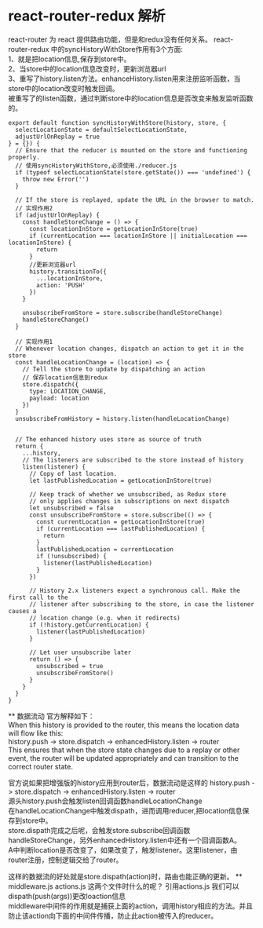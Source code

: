 react-router-redux 解析
=================
react-router 为 react 提供路由功能，但是和redux没有任何关系。
react-router-redux 中的syncHistoryWithStore作用有3个方面:   
1、就是把location信息,保存到store中。    
2、当store中的location信息改变时，更新浏览器url   
3、重写了history.listen方法。enhanceHistory.listen用来注册监听函数，当store中的location改变时触发回调。        
被重写了的listen函数，通过判断store中的location信息是否改变来触发监听函数的。      

```
export default function syncHistoryWithStore(history, store, {
  selectLocationState = defaultSelectLocationState,
  adjustUrlOnReplay = true
} = {}) {
  // Ensure that the reducer is mounted on the store and functioning properly.
  // 使用syncHistoryWithStore,必须使用./reducer.js
  if (typeof selectLocationState(store.getState()) === 'undefined') {
    throw new Error('')
  }

  // If the store is replayed, update the URL in the browser to match.
  // 实现作用2
  if (adjustUrlOnReplay) {
    const handleStoreChange = () => {
      const locationInStore = getLocationInStore(true)
      if (currentLocation === locationInStore || initialLocation === locationInStore) {
        return
      }
      //更新浏览器url
      history.transitionTo({
        ...locationInStore,
        action: 'PUSH'
      })
    }
	
    unsubscribeFromStore = store.subscribe(handleStoreChange)
    handleStoreChange()
  }
  
  // 实现作用1
  // Whenever location changes, dispatch an action to get it in the store
  const handleLocationChange = (location) => {
    // Tell the store to update by dispatching an action
    // 保存location信息到redux
    store.dispatch({
      type: LOCATION_CHANGE,
      payload: location
    })
  }
  unsubscribeFromHistory = history.listen(handleLocationChange)


  // The enhanced history uses store as source of truth
  return {
    ...history,
    // The listeners are subscribed to the store instead of history
    listen(listener) {
      // Copy of last location.
      let lastPublishedLocation = getLocationInStore(true)

      // Keep track of whether we unsubscribed, as Redux store
      // only applies changes in subscriptions on next dispatch
      let unsubscribed = false
      const unsubscribeFromStore = store.subscribe(() => {
        const currentLocation = getLocationInStore(true)
        if (currentLocation === lastPublishedLocation) {
          return
        }
        lastPublishedLocation = currentLocation
        if (!unsubscribed) {
          listener(lastPublishedLocation)
        }
      })

      // History 2.x listeners expect a synchronous call. Make the first call to the
      // listener after subscribing to the store, in case the listener causes a
      // location change (e.g. when it redirects)
      if (!history.getCurrentLocation) {
        listener(lastPublishedLocation)
      }

      // Let user unsubscribe later
      return () => {
        unsubscribed = true
        unsubscribeFromStore()
      }
    }
  }
}
```
** 数据流动
官方解释如下：  
When this history is provided to the router, this means the location data   
will flow like this:   
history.push -> store.dispatch -> enhancedHistory.listen -> router    
This ensures that when the store state changes due to a replay or other     
event, the router will be updated appropriately and can transition to the     
correct router state.  

官方说如果把增强版的history应用到router后，数据流动是这样的
history.push -> store.dispatch -> enhancedHistory.listen -> router   
源头history.push会触发listen回调函数handleLocationChange   
在handleLocationChange中触发dispath，进而调用reducer,把location信息保存到store中。    
store.dispath完成之后呢，会触发store.subscribe回调函数handleStoreChange，另外enhancedHistory.listen中还有一个回调函数A。  
A中判断location是否改变了，如果改变了，触发listener。这里listener，由router注册，控制逻辑交给了router。 

这样的数据流的好处就是store.dispath(action)时，路由也能正确的更新。
** middleware.js actions.js
这两个文件时什么的呢？
引用actions.js  我们可以dispath(push(args))更改loaction信息   
middleware中间件的作用就是捕获上面的action，调用history相应的方法。并且防止该action向下面的中间件传播，防止此action被传入的reducer。





